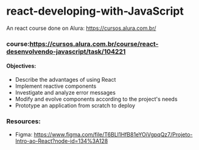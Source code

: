 # react-developing-with-JavaScript
An react course done on  Alura: https://cursos.alura.com.br/

### course:https://cursos.alura.com.br/course/react-desenvolvendo-javascript/task/104221

#### Objectives:
- Describe the advantages of using React
- Implement reactive components
- Investigate and analyze error messages
- Modify and evolve components according to the project's needs
- Prototype an application from scratch to deploy

### Resources:
- Figma: https://www.figma.com/file/T6BLI1HfB81eYOiVgpqQz7/Projeto-Intro-ao-React?node-id=134%3A128
